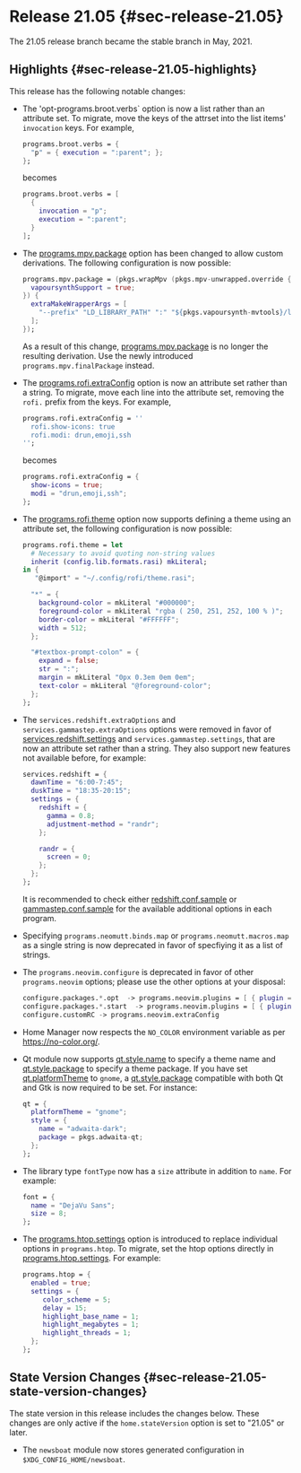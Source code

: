# Release 21.05 {#sec-release-21.05}

The 21.05 release branch became the stable branch in May, 2021.

## Highlights {#sec-release-21.05-highlights}

This release has the following notable changes:

-   The 'opt-programs.broot.verbs\` option is now a list rather than an
    attribute set. To migrate, move the keys of the attrset into the
    list items' `invocation` keys. For example,

    ``` nix
    programs.broot.verbs = {
      "p" = { execution = ":parent"; };
    };
    ```

    becomes

    ``` nix
    programs.broot.verbs = [
      {
        invocation = "p";
        execution = ":parent";
      }
    ];
    ```

-   The [programs.mpv.package](#opt-programs.mpv.package) option has been changed to
    allow custom derivations. The following configuration is now
    possible:

    ``` nix
    programs.mpv.package = (pkgs.wrapMpv (pkgs.mpv-unwrapped.override {
      vapoursynthSupport = true;
    }) {
      extraMakeWrapperArgs = [
        "--prefix" "LD_LIBRARY_PATH" ":" "${pkgs.vapoursynth-mvtools}/lib/vapoursynth"
      ];
    });
    ```

    As a result of this change, [programs.mpv.package](#opt-programs.mpv.package) is no
    longer the resulting derivation. Use the newly introduced
    `programs.mpv.finalPackage` instead.

-   The [programs.rofi.extraConfig](#opt-programs.rofi.extraConfig) option is now an attribute
    set rather than a string. To migrate, move each line into the
    attribute set, removing the `rofi.` prefix from the keys. For
    example,

    ``` nix
    programs.rofi.extraConfig = ''
      rofi.show-icons: true
      rofi.modi: drun,emoji,ssh
    '';
    ```

    becomes

    ``` nix
    programs.rofi.extraConfig = {
      show-icons = true;
      modi = "drun,emoji,ssh";
    };
    ```

-   The [programs.rofi.theme](#opt-programs.rofi.theme) option now supports defining a
    theme using an attribute set, the following configuration is now
    possible:

    ``` nix
    programs.rofi.theme = let
      # Necessary to avoid quoting non-string values
      inherit (config.lib.formats.rasi) mkLiteral;
    in {
       "@import" = "~/.config/rofi/theme.rasi";

      "*" = {
        background-color = mkLiteral "#000000";
        foreground-color = mkLiteral "rgba ( 250, 251, 252, 100 % )";
        border-color = mkLiteral "#FFFFFF";
        width = 512;
      };

      "#textbox-prompt-colon" = {
        expand = false;
        str = ":";
        margin = mkLiteral "0px 0.3em 0em 0em";
        text-color = mkLiteral "@foreground-color";
      };
    };
    ```

-   The `services.redshift.extraOptions` and
    `services.gammastep.extraOptions` options were removed in favor of
    [services.redshift.settings](#opt-services.redshift.settings) and
    `services.gammastep.settings`, that are now an attribute set rather
    than a string. They also support new features not available before,
    for example:

    ``` nix
    services.redshift = {
      dawnTime = "6:00-7:45";
      duskTime = "18:35-20:15";
      settings = {
        redshift = {
          gamma = 0.8;
          adjustment-method = "randr";
        };

        randr = {
          screen = 0;
        };
      };
    };
    ```

    It is recommended to check either
    [redshift.conf.sample](https://github.com/jonls/redshift/blob/master/redshift.conf.sample)
    or
    [gammastep.conf.sample](https://gitlab.com/chinstrap/gammastep/-/blob/master/gammastep.conf.sample)
    for the available additional options in each program.

-   Specifying `programs.neomutt.binds.map` or
    `programs.neomutt.macros.map` as a single string is now deprecated
    in favor of specfiying it as a list of strings.

-   The `programs.neovim.configure` is deprecated in favor of other
    `programs.neovim` options; please use the other options at your
    disposal:

    ``` nix
    configure.packages.*.opt  -> programs.neovim.plugins = [ { plugin = ...; optional = true; }]
    configure.packages.*.start  -> programs.neovim.plugins = [ { plugin = ...; }]
    configure.customRC -> programs.neovim.extraConfig
    ```

-   Home Manager now respects the `NO_COLOR` environment variable as per
    <https://no-color.org/>.

-   Qt module now supports [qt.style.name](#opt-qt.style.name) to specify a theme
    name and [qt.style.package](#opt-qt.style.package) to specify a theme package. If
    you have set [qt.platformTheme](#opt-qt.platformTheme) to `gnome`, a
    [qt.style.package](#opt-qt.style.package) compatible with both Qt and Gtk is now
    required to be set. For instance:

    ``` nix
    qt = {
      platformTheme = "gnome";
      style = {
        name = "adwaita-dark";
        package = pkgs.adwaita-qt;
      };
    };
    ```

-   The library type `fontType` now has a `size` attribute in addition
    to `name`. For example:

    ``` nix
    font = {
      name = "DejaVu Sans";
      size = 8;
    };
    ```

-   The [programs.htop.settings](#opt-programs.htop.settings) option is introduced to
    replace individual options in `programs.htop`. To migrate, set the
    htop options directly in [programs.htop.settings](#opt-programs.htop.settings). For
    example:

    ``` nix
    programs.htop = {
      enabled = true;
      settings = {
         color_scheme = 5;
         delay = 15;
         highlight_base_name = 1;
         highlight_megabytes = 1;
         highlight_threads = 1;
      };
    };
    ```

## State Version Changes {#sec-release-21.05-state-version-changes}

The state version in this release includes the changes below. These
changes are only active if the `home.stateVersion` option is set to
\"21.05\" or later.

-   The `newsboat` module now stores generated configuration in
    `$XDG_CONFIG_HOME/newsboat`.
